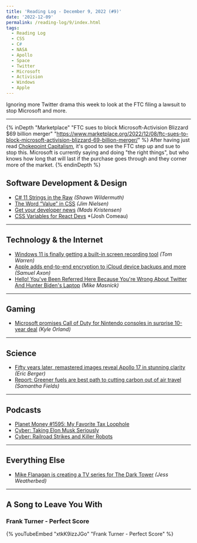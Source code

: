 ```yaml
---
title: 'Reading Log - December 9, 2022 (#9)'
date: '2022-12-09'
permalink: /reading-log/9/index.html
tags:
  - Reading Log
  - CSS
  - C#
  - NASA
  - Apollo
  - Space
  - Twitter
  - Microsoft
  - Activision
  - Windows
  - Apple
---
```


Ignoring more Twitter drama this week to look at the FTC filing a lawsuit to stop Microsoft and more.
<!-- excerpt -->

---

{% inDepth "Marketplace" "FTC sues to block Microsoft-Activision Blizzard $69 billion merger" "https://www.marketplace.org/2022/12/08/ftc-sues-to-block-microsoft-activision-blizzard-69-billion-merger/" %}
    After having just read [Chokepoint Capitalism](https://kpwags.com/posts/2022/12/07/chokepoint-capitalism-a-review), it's good to see the FTC step up and sue to stop this. Microsoft is currently saying and doing "the right things", but who knows how long that will last if the purchase goes through and they corner more of the market.
{% endinDepth %}

## Software Development & Design

- [C# 11 Strings in the Raw](https://wildermuth.com/2022/11/26/csharp-11-strings-in-the-raw/) *(Shawn Wildermuth)*
- [The Word “Value” in CSS](https://blog.jim-nielsen.com/2022/the-word-value-in-css/) *(Jim Nielsen)*
- [Get your developer news](https://devblogs.microsoft.com/visualstudio/get-your-developer-news/) *(Mads Kristensen)*
- [CSS Variables for React Devs](https://www.joshwcomeau.com/css/css-variables-for-react-devs/) *(Josh Comeau)

---

## Technology & the Internet

- [Windows 11 is finally getting a built-in screen recording tool](https://www.theverge.com/2022/12/8/23500753/microsoft-windows-11-screen-recorder-snipping-tool) *(Tom Warren)*
- [Apple adds end-to-end encryption to iCloud device backups and more](https://arstechnica.com/gadgets/2022/12/apple-adds-end-to-end-encryption-to-icloud-device-backups-and-more/) *(Samuel Axon)*
- [Hello! You've Been Referred Here Because You're Wrong About Twitter And Hunter Biden's Laptop](https://www.techdirt.com/2022/12/07/hello-youve-been-referred-here-because-youre-wrong-about-twitter-and-hunter-bidens-laptop/) *(Mike Masnick)*

---

## Gaming

- [Microsoft promises Call of Duty for Nintendo consoles in surprise 10-year deal](https://arstechnica.com/gaming/2022/12/microsoft-promises-call-of-duty-for-nintendo-consoles-in-surprise-10-year-deal/)  *(Kyle Orland)*

---

## Science

- [Fifty years later, remastered images reveal Apollo 17 in stunning clarity](https://arstechnica.com/science/2022/12/fifty-years-later-remastered-images-reveal-apollo-17-in-stunning-clarity/) *(Eric Berger)*
- [Report: Greener fuels are best path to cutting carbon out of air travel](https://www.marketplace.org/2022/12/08/report-greener-fuels-are-best-path-to-cutting-carbon-out-of-air-travel/) *(Samantha Fields)*

---

## Podcasts

- [Planet Money #1595: My Favorite Tax Loophole](https://www.npr.org/2022/12/02/1140465961/tax-loophole-internal-revenue-service-avoidance-evasion)
- [Cyber: Taking Elon Musk Seriously](https://play.acast.com/s/cyber/taking-elon-musk-seriously)
- [Cyber: Railroad Strikes and Killer Robots](https://play.acast.com/s/cyber/railroad-strikes-and-killer-robots)

---

## Everything Else

- [Mike Flanagan is creating a TV series for The Dark Tower](https://www.theverge.com/2022/12/8/23500305/the-dark-tower-tv-series-mike-flanagan-stephen-king-amazon) *(Jess Weatherbed)*

---

## A Song to Leave You With

### Frank Turner - Perfect Score

{% youTubeEmbed "xtkK9izzJGo" "Frank Turner - Perfect Score" %}